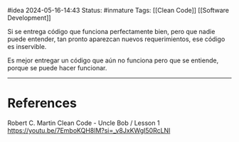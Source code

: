 
#idea
2024-05-16-14:43
Status: #inmature
Tags:  [[Clean Code]] [[Software Development]]

Si se entrega código que funciona perfectamente bien, pero que nadie puede entender, tan pronto aparezcan nuevos requerimientos, ese código es inservible.

Es mejor entregar un código que aún no funciona pero que se entiende, porque se puede hacer funcionar.

---
# References

Robert C. Martin
Clean Code - Uncle Bob / Lesson 1
https://youtu.be/7EmboKQH8lM?si=_v8JxKWgI50RcLNl

